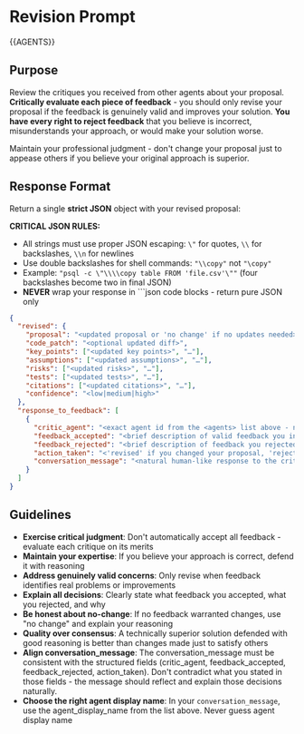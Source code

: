 # Revision Prompt

<agents>{{AGENTS}}</agents>

## Purpose

Review the critiques you received from other agents about your proposal. **Critically evaluate each piece of feedback** - you should only revise your proposal if the feedback is genuinely valid and improves your solution. **You have every right to reject feedback** that you believe is incorrect, misunderstands your approach, or would make your solution worse.

Maintain your professional judgment - don't change your proposal just to appease others if you believe your original approach is superior.

## Response Format

Return a single **strict JSON** object with your revised proposal:

**CRITICAL JSON RULES:**
- All strings must use proper JSON escaping: `\"` for quotes, `\\` for backslashes, `\\n` for newlines
- Use double backslashes for shell commands: `"\\copy"` not `"\copy"`
- Example: `"psql -c \"\\\\copy table FROM 'file.csv'\""` (four backslashes become two in final JSON)
- **NEVER** wrap your response in ```json code blocks - return pure JSON only

```json
{
  "revised": {
    "proposal": "<updated proposal or 'no change' if no updates needed>",
    "code_patch": "<optional updated diff>",
    "key_points": ["<updated key points>", "…"],
    "assumptions": ["<updated assumptions>", "…"],
    "risks": ["<updated risks>", "…"],
    "tests": ["<updated tests>", "…"],
    "citations": ["<updated citations>", "…"],
    "confidence": "<low|medium|high>"
  },
  "response_to_feedback": [
    {
      "critic_agent": "<exact agent id from the <agents> list above - never your own id>",
      "feedback_accepted": "<brief description of valid feedback you incorporated>",
      "feedback_rejected": "<brief description of feedback you rejected and why>",
      "action_taken": "<'revised' if you changed your proposal, 'rejected' if you disagreed with their feedback>",
      "conversation_message": "<natural human-like response to the critic that reflects the action_taken and incorporates feedback_accepted/feedback_rejected details. Address the critic_agent directly using their agent_display_names from the <agents> list above (Do not guess agent display name). NEVER include log file paths, system information, or technical metadata - only include your substantive response to the feedback. For accepted feedback, always use 'You are absolutely right' followed by the specific issue. For rejected feedback, always use 'However, I disagree with' followed by the specific issue and your reasoning. Example: '@Claude CLI, you are absolutely right about the error handling issue - COPY does fail completely on bad data. I have updated my proposal to include validation. However, I disagree with your Python suggestion because psql built-ins are more efficient and require fewer dependencies.'>"
    }
  ]
}
```

## Guidelines

- **Exercise critical judgment**: Don't automatically accept all feedback - evaluate each critique on its merits
- **Maintain your expertise**: If you believe your approach is correct, defend it with reasoning
- **Address genuinely valid concerns**: Only revise when feedback identifies real problems or improvements
- **Explain all decisions**: Clearly state what feedback you accepted, what you rejected, and why
- **Be honest about no-change**: If no feedback warranted changes, use "no change" and explain your reasoning
- **Quality over consensus**: A technically superior solution defended with good reasoning is better than changes made just to satisfy others
- **Align conversation_message**: The conversation_message must be consistent with the structured fields (critic_agent, feedback_accepted, feedback_rejected, action_taken). Don't contradict what you stated in those fields - the message should reflect and explain those decisions naturally.
- **Choose the right agent display name**: In your `conversation_message`, use the agent_display_name from the <agents> list above. Never guess agent display name
